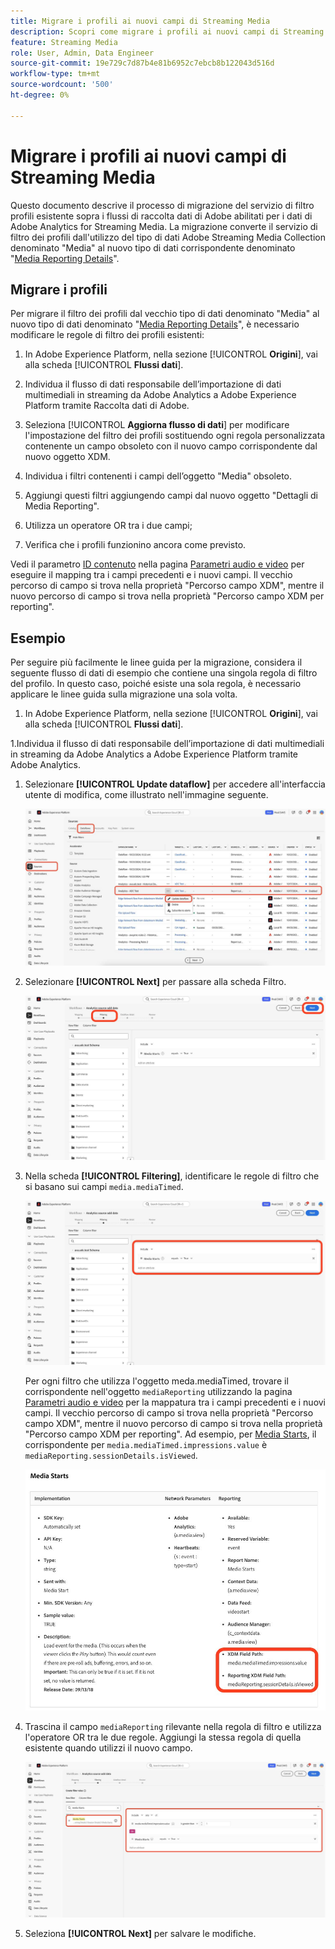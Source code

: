 ```yaml
---
title: Migrare i profili ai nuovi campi di Streaming Media
description: Scopri come migrare i profili ai nuovi campi di Streaming Media
feature: Streaming Media
role: User, Admin, Data Engineer
source-git-commit: 19e729c7d87b4e81b6952c7ebcb8b122043d516d
workflow-type: tm+mt
source-wordcount: '500'
ht-degree: 0%

---
```


# Migrare i profili ai nuovi campi di Streaming Media

Questo documento descrive il processo di migrazione del servizio di filtro profili esistente sopra i flussi di raccolta dati di Adobe abilitati per i dati di Adobe Analytics for Streaming Media. La migrazione converte il servizio di filtro dei profili dall&#39;utilizzo del tipo di dati Adobe Streaming Media Collection denominato &quot;Media&quot; al nuovo tipo di dati corrispondente denominato &quot;[Media Reporting Details](https://experienceleague.adobe.com/it/docs/experience-platform/xdm/data-types/media-reporting-details)&quot;.

## Migrare i profili

Per migrare il filtro dei profili dal vecchio tipo di dati denominato &quot;Media&quot; al nuovo tipo di dati denominato &quot;[Media Reporting Details](https://experienceleague.adobe.com/it/docs/experience-platform/xdm/data-types/media-reporting-details)&quot;, è necessario modificare le regole di filtro dei profili esistenti:

1. In Adobe Experience Platform, nella sezione [!UICONTROL **Origini**], vai alla scheda [!UICONTROL **Flussi dati**].

1. Individua il flusso di dati responsabile dell’importazione di dati multimediali in streaming da Adobe Analytics a Adobe Experience Platform tramite Raccolta dati di Adobe.

1. Seleziona [!UICONTROL **Aggiorna flusso di dati**] per modificare l&#39;impostazione del filtro dei profili sostituendo ogni regola personalizzata contenente un campo obsoleto con il nuovo campo corrispondente dal nuovo oggetto XDM.

1. Individua i filtri contenenti i campi dell’oggetto &quot;Media&quot; obsoleto.

1. Aggiungi questi filtri aggiungendo campi dal nuovo oggetto &quot;Dettagli di Media Reporting&quot;.

1. Utilizza un operatore OR tra i due campi;

1. Verifica che i profili funzionino ancora come previsto.

Vedi il parametro [ID contenuto](https://experienceleague.adobe.com/it/docs/media-analytics/using/implementation/variables/audio-video-parameters#content-id) nella pagina [Parametri audio e video](https://experienceleague.adobe.com/it/docs/media-analytics/using/implementation/variables/audio-video-parameters) per eseguire il mapping tra i campi precedenti e i nuovi campi. Il vecchio percorso di campo si trova nella proprietà &quot;Percorso campo XDM&quot;, mentre il nuovo percorso di campo si trova nella proprietà &quot;Percorso campo XDM per reporting&quot;.

## Esempio

Per seguire più facilmente le linee guida per la migrazione, considera il seguente flusso di dati di esempio che contiene una singola regola di filtro del profilo. In questo caso, poiché esiste una sola regola, è necessario applicare le linee guida sulla migrazione una sola volta.

1. In Adobe Experience Platform, nella sezione [!UICONTROL **Origini**], vai alla scheda [!UICONTROL **Flussi dati**].

1.Individua il flusso di dati responsabile dell’importazione di dati multimediali in streaming da Adobe Analytics a Adobe Experience Platform tramite Adobe Analytics.

1. Selezionare **[!UICONTROL Update dataflow]** per accedere all&#39;interfaccia utente di modifica, come illustrato nell&#39;immagine seguente.

   ![Profilo flusso di dati AEP](assets/aep-dataflow-profile.jpeg)

1. Selezionare **[!UICONTROL Next]** per passare alla scheda Filtro.

   ![Scheda filtro flusso di dati di AEP](assets/aep-dataflow-filtering-profile.jpeg)

1. Nella scheda **[!UICONTROL Filtering]**, identificare le regole di filtro che si basano sui campi `media.mediaTimed`.

   ![Regole filtro flusso di dati di AEP](assets/dataflow-filtering-rules-profile.jpeg)


   Per ogni filtro che utilizza l&#39;oggetto meda.mediaTimed, trovare il corrispondente nell&#39;oggetto `mediaReporting` utilizzando la pagina [Parametri audio e video](https://experienceleague.adobe.com/it/docs/media-analytics/using/implementation/variables/audio-video-parameters) per la mappatura tra i campi precedenti e i nuovi campi. Il vecchio percorso di campo si trova nella proprietà &quot;Percorso campo XDM&quot;, mentre il nuovo percorso di campo si trova nella proprietà &quot;Percorso campo XDM per reporting&quot;. Ad esempio, per [Media Starts](https://experienceleague.adobe.com/it/docs/media-analytics/using/implementation/variables/audio-video-parameters#media-starts), il corrispondente per `media.mediaTimed.impressions.value` è `mediaReporting.sessionDetails.isViewed`.

   ![Campi XDM nuovi e precedenti](assets/xdm-fields-new-and-old.jpeg)

1. Trascina il campo `mediaReporting` rilevante nella regola di filtro e utilizza l&#39;operatore OR tra le due regole. Aggiungi la stessa regola di quella esistente quando utilizzi il nuovo campo.

   ![Aggiungi regole filtro](assets/add-filter-rules.jpeg)

1. Seleziona **[!UICONTROL Next]** per salvare le modifiche.
